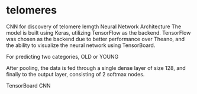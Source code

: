 # telomeres
CNN for discovery of telomere lemgth
Neural Network Architecture
The model is built using Keras, utilizing TensorFlow as the backend. TensorFlow was chosen as the backend due to better performance over Theano, and the ability to visualize the neural network using TensorBoard.

For predicting two categories, OLD or YOUNG

After pooling, the data is fed through a single dense layer of size 128, and finally to the output layer, consisting of 2 softmax nodes.

TensorBoard CNN


